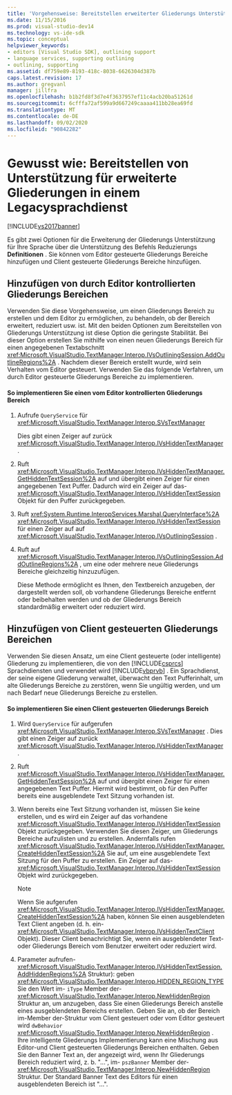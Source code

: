 ```yaml
---
title: 'Vorgehensweise: Bereitstellen erweiterter Gliederungs Unterstützung in einem Legacy Sprachdienst | Microsoft-Dokumentation'
ms.date: 11/15/2016
ms.prod: visual-studio-dev14
ms.technology: vs-ide-sdk
ms.topic: conceptual
helpviewer_keywords:
- editors [Visual Studio SDK], outlining support
- language services, supporting outlining
- outlining, supporting
ms.assetid: df759e89-8193-418c-8038-6626304d387b
caps.latest.revision: 17
ms.author: gregvanl
manager: jillfra
ms.openlocfilehash: b1b2fd8f3d7e4f3637957ef11c4acb20ba51261d
ms.sourcegitcommit: 6cfffa72af599a9d667249caaaa411bb28ea69fd
ms.translationtype: MT
ms.contentlocale: de-DE
ms.lasthandoff: 09/02/2020
ms.locfileid: "90842282"
---
```

# <a name="how-to-provide-expanded-outlining-support-in-a-legacy-language-service"></a>Gewusst wie: Bereitstellen von Unterstützung für erweiterte Gliederungen in einem Legacysprachdienst
[!INCLUDE[vs2017banner](../../includes/vs2017banner.md)]

Es gibt zwei Optionen für die Erweiterung der Gliederungs Unterstützung für Ihre Sprache über die Unterstützung des Befehls Reduzierungs **Definitionen** . Sie können vom Editor gesteuerte Gliederungs Bereiche hinzufügen und Client gesteuerte Gliederungs Bereiche hinzufügen.  
  
## <a name="adding-editor-controlled-outline-regions"></a>Hinzufügen von durch Editor kontrollierten Gliederungs Bereichen  
 Verwenden Sie diese Vorgehensweise, um einen Gliederungs Bereich zu erstellen und dem Editor zu ermöglichen, zu behandeln, ob der Bereich erweitert, reduziert usw. ist. Mit den beiden Optionen zum Bereitstellen von Gliederungs Unterstützung ist diese Option die geringste Stabilität. Bei dieser Option erstellen Sie mithilfe von einen neuen Gliederungs Bereich für einen angegebenen Textabschnitt <xref:Microsoft.VisualStudio.TextManager.Interop.IVsOutliningSession.AddOutlineRegions%2A> . Nachdem dieser Bereich erstellt wurde, wird sein Verhalten vom Editor gesteuert. Verwenden Sie das folgende Verfahren, um durch Editor gesteuerte Gliederungs Bereiche zu implementieren.  
  
#### <a name="to-implement-an-editor-controlled-outline-region"></a>So implementieren Sie einen vom Editor kontrollierten Gliederungs Bereich  
  
1. Aufrufe `QueryService` für <xref:Microsoft.VisualStudio.TextManager.Interop.SVsTextManager>  
  
     Dies gibt einen Zeiger auf zurück <xref:Microsoft.VisualStudio.TextManager.Interop.IVsHiddenTextManager> .  
  
2. Ruft <xref:Microsoft.VisualStudio.TextManager.Interop.IVsHiddenTextManager.GetHiddenTextSession%2A> auf und übergibt einen Zeiger für einen angegebenen Text Puffer. Dadurch wird ein Zeiger auf das- <xref:Microsoft.VisualStudio.TextManager.Interop.IVsHiddenTextSession> Objekt für den Puffer zurückgegeben.  
  
3. Ruft <xref:System.Runtime.InteropServices.Marshal.QueryInterface%2A> <xref:Microsoft.VisualStudio.TextManager.Interop.IVsHiddenTextSession> für einen Zeiger auf auf <xref:Microsoft.VisualStudio.TextManager.Interop.IVsOutliningSession> .  
  
4. Ruft auf <xref:Microsoft.VisualStudio.TextManager.Interop.IVsOutliningSession.AddOutlineRegions%2A> , um eine oder mehrere neue Gliederungs Bereiche gleichzeitig hinzuzufügen.  
  
     Diese Methode ermöglicht es Ihnen, den Textbereich anzugeben, der dargestellt werden soll, ob vorhandene Gliederungs Bereiche entfernt oder beibehalten werden und ob der Gliederungs Bereich standardmäßig erweitert oder reduziert wird.  
  
## <a name="adding-client-controlled-outline-regions"></a>Hinzufügen von Client gesteuerten Gliederungs Bereichen  
 Verwenden Sie diesen Ansatz, um eine Client gesteuerte (oder intelligente) Gliederung zu implementieren, die von den [!INCLUDE[csprcs](../../includes/csprcs-md.md)] Sprachdiensten und verwendet wird [!INCLUDE[vbprvb](../../includes/vbprvb-md.md)] . Ein Sprachdienst, der seine eigene Gliederung verwaltet, überwacht den Text Pufferinhalt, um alte Gliederungs Bereiche zu zerstören, wenn Sie ungültig werden, und um nach Bedarf neue Gliederungs Bereiche zu erstellen.  
  
#### <a name="to-implement-a-client-controlled-outline-region"></a>So implementieren Sie einen Client gesteuerten Gliederungs Bereich  
  
1. Wird `QueryService` für aufgerufen <xref:Microsoft.VisualStudio.TextManager.Interop.SVsTextManager> . Dies gibt einen Zeiger auf zurück <xref:Microsoft.VisualStudio.TextManager.Interop.IVsHiddenTextManager> .  
  
2. Ruft <xref:Microsoft.VisualStudio.TextManager.Interop.IVsHiddenTextManager.GetHiddenTextSession%2A> auf und übergibt einen Zeiger für einen angegebenen Text Puffer. Hiermit wird bestimmt, ob für den Puffer bereits eine ausgeblendete Text Sitzung vorhanden ist.  
  
3. Wenn bereits eine Text Sitzung vorhanden ist, müssen Sie keine erstellen, und es wird ein Zeiger auf das vorhandene <xref:Microsoft.VisualStudio.TextManager.Interop.IVsHiddenTextSession> Objekt zurückgegeben. Verwenden Sie diesen Zeiger, um Gliederungs Bereiche aufzulisten und zu erstellen. Andernfalls rufen <xref:Microsoft.VisualStudio.TextManager.Interop.IVsHiddenTextManager.CreateHiddenTextSession%2A> Sie auf, um eine ausgeblendete Text Sitzung für den Puffer zu erstellen. Ein Zeiger auf das- <xref:Microsoft.VisualStudio.TextManager.Interop.IVsHiddenTextSession> Objekt wird zurückgegeben.  
  
    > [!NOTE]
    > Wenn Sie aufgerufen <xref:Microsoft.VisualStudio.TextManager.Interop.IVsHiddenTextManager.CreateHiddenTextSession%2A> haben, können Sie einen ausgeblendeten Text Client angeben (d. h. ein- <xref:Microsoft.VisualStudio.TextManager.Interop.IVsHiddenTextClient> Objekt). Dieser Client benachrichtigt Sie, wenn ein ausgeblendeter Text-oder Gliederungs Bereich vom Benutzer erweitert oder reduziert wird.  
  
4. Parameter aufrufen- <xref:Microsoft.VisualStudio.TextManager.Interop.IVsHiddenTextSession.AddHiddenRegions%2A> Struktur): geben <xref:Microsoft.VisualStudio.TextManager.Interop.HIDDEN_REGION_TYPE> Sie den Wert im- `iType` Member der- <xref:Microsoft.VisualStudio.TextManager.Interop.NewHiddenRegion> Struktur an, um anzugeben, dass Sie einen Gliederungs Bereich anstelle eines ausgeblendeten Bereichs erstellen. Geben Sie an, ob der Bereich im-Member der-Struktur vom Client gesteuert oder vom Editor gesteuert wird `dwBehavior` <xref:Microsoft.VisualStudio.TextManager.Interop.NewHiddenRegion> . Ihre intelligente Gliederungs Implementierung kann eine Mischung aus Editor-und Client gesteuerten Gliederungs Bereichen enthalten. Geben Sie den Banner Text an, der angezeigt wird, wenn Ihr Gliederungs Bereich reduziert wird, z. b. "...", im- `pszBanner` Member der- <xref:Microsoft.VisualStudio.TextManager.Interop.NewHiddenRegion> Struktur. Der Standard Banner Text des Editors für einen ausgeblendeten Bereich ist "...".
